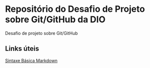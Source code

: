 # Repositório do Desafio de Projeto sobre Git/GitHub da DIO
Desafio de projeto sobre Git/GitHub  
## Links úteis   
[Sintaxe Básica Markdown](https://www.markdownguide.org/basic-syntaxx/)

